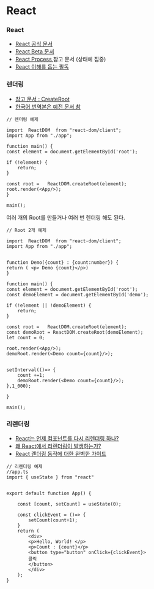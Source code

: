 # React

### React

* [React 공식 문서](https://ko.legacy.reactjs.org/)
* [React Beta 문서](https://react.dev/)
* [React Process ](https://react.dev/learn/thinking-in-react)참고 문서 (상태에  집중)
* [React 이해를 돕는 필독 ](https://github.com/gaearon/overreacted.io/tree/archive/src/pages)

### 렌더링

* [참고 문서 : CreateRoot](https://react.dev/reference/react-dom/client/createRoot)
* [한국어 번역본은 예전 문서 참](https://ko.legacy.reactjs.org/docs/react-dom-client.html#createroot)

```
// 렌더링 예제

import  ReactDOM  from "react-dom/client";
import App from "./app";

function main() {
const element = document.getElementById('root');

if (!element) {
    return;
}

const root =   ReactDOM.createRoot(element);
root.render(<App/>);
}

main();

```

여러 개의 Root를 만들거나 여러 번 렌더링 해도 된다.

```
// Root 2개 예제

import  ReactDOM  from "react-dom/client";
import App from "./app";


function Demo({count} : {count:number}) {
return ( <p> Demo {count}</p>)
}

function main() {
const element = document.getElementById('root');
const demoElement = document.getElementById('demo');

if (!element || !demoElement) {
    return;
}

const root =   ReactDOM.createRoot(element);
const demoRoot = ReactDOM.createRoot(demoElement);
let count = 0;

root.render(<App/>);
demoRoot.render(<Demo count={count}/>);


setInterval(()=> {
    count +=1;
    demoRoot.render(<Demo count={count}/>);
},1_000);

}

main();

```

### 리렌더링

* [React는 언제 컴포넌트를 다시 리렌더링 하나?](https://velog.io/@surim014/react-rerender)
* [왜 React에서 리렌더링이 발생하는가?](https://medium.com/@yujso66/%EB%B2%88%EC%97%AD-%EC%99%9C-%EB%A6%AC%EC%95%A1%ED%8A%B8%EC%97%90%EC%84%9C-%EB%A6%AC%EB%A0%8C%EB%8D%94%EB%A7%81%EC%9D%B4-%EB%B0%9C%EC%83%9D%ED%95%98%EB%8A%94%EA%B0%80-74dd239b0063)
* [React 렌더링 동작에 대한 완벽한 가이드](https://velog.io/@superlipbalm/blogged-answers-a-mostly-complete-guide-to-react-rendering-behavior)

```
// 리렌더링 예제
//app.ts
import { useState } from "react"


export default function App() {
    
    const [count, setCount] = useState(0);

    const clickEvent = ()=> {
        setCount(count+1);
    }
    return (
        <div>
        <p>Hello, World! </p>
        <p>Count : {count}</p>
        <button type="button" onClick={clickEvent}>
        클릭
        </button>
        </div>
    );
}

```
